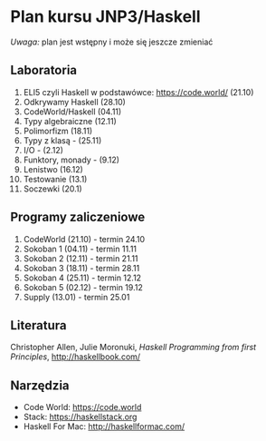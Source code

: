 # Plan kursu JNP3/Haskell

*Uwaga:* plan jest wstępny i może się jeszcze zmieniać

## Laboratoria

1. ELI5 czyli Haskell w podstawówce: https://code.world/ (21.10)
2. Odkrywamy Haskell (28.10)
3. CodeWorld/Haskell (04.11)
4. Typy algebraiczne (12.11)
5. Polimorfizm (18.11)
6. Typy z klasą - (25.11)
7. I/O - (2.12)
8. Funktory, monady - (9.12)
9. Lenistwo (16.12)
10. Testowanie (13.1)
11. Soczewki (20.1)

## Programy zaliczeniowe

1. CodeWorld (21.10) - termin 24.10
2. Sokoban 1 (04.11) - termin 11.11
3. Sokoban 2 (12.11) - termin 21.11
4. Sokoban 3 (18.11) - termin 28.11
5. Sokoban 4 (25.11) - termin 12.12
6. Sokoban 5 (02.12) - termin 19.12
7. Supply (13.01) - termin 25.01

## Literatura

Christopher Allen, Julie Moronuki, *Haskell Programming from first Principles*, http://haskellbook.com/

## Narzędzia

* Code World: https://code.world
* Stack: https://haskellstack.org
* Haskell For Mac: http://haskellformac.com/
